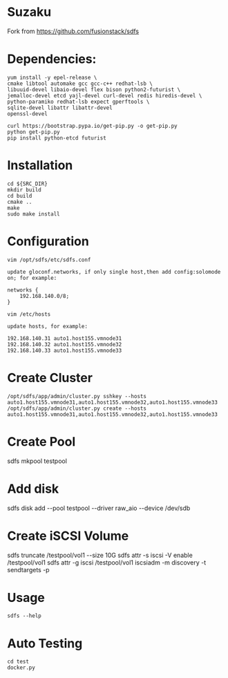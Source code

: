 # Suzaku

Fork from https://github.com/fusionstack/sdfs

Dependencies:
===========================================================
    yum install -y epel-release \
    cmake libtool automake gcc gcc-c++ redhat-lsb \
    libuuid-devel libaio-devel flex bison python2-futurist \
    jemalloc-devel etcd yajl-devel curl-devel redis hiredis-devel \
    python-paramiko redhat-lsb expect gperftools \
    sqlite-devel libattr libattr-devel
    openssl-devel

    curl https://bootstrap.pypa.io/get-pip.py -o get-pip.py
    python get-pip.py
    pip install python-etcd futurist

Installation
===========================================================
    cd ${SRC_DIR}
    mkdir build
    cd build
    cmake ..
    make
    sudo make install

Configuration
===========================================================
    vim /opt/sdfs/etc/sdfs.conf 

    update gloconf.networks, if only single host,then add config:solomode on; for example:

    networks {
        192.168.140.0/8;
    }

    vim /etc/hosts

    update hosts, for example:

    192.168.140.31 auto1.host155.vmnode31
    192.168.140.32 auto1.host155.vmnode32
    192.168.140.33 auto1.host155.vmnode33


Create Cluster
===========================================================

    /opt/sdfs/app/admin/cluster.py sshkey --hosts auto1.host155.vmnode31,auto1.host155.vmnode32,auto1.host155.vmnode33
    /opt/sdfs/app/admin/cluster.py create --hosts auto1.host155.vmnode31,auto1.host155.vmnode32,auto1.host155.vmnode33

Create Pool
===========================================================
sdfs mkpool testpool


Add disk
===========================================================
sdfs disk add --pool testpool --driver raw_aio --device /dev/sdb

Create iSCSI Volume
===========================================================
sdfs truncate /testpool/vol1 --size 10G
sdfs attr -s iscsi -V enable /testpool/vol1
sdfs attr -g iscsi /testpool/vol1
iscsiadm -m discovery -t sendtargets -p <ip>

Usage
===========================================================

    sdfs --help

Auto Testing
===========================================================
    cd test
    docker.py
